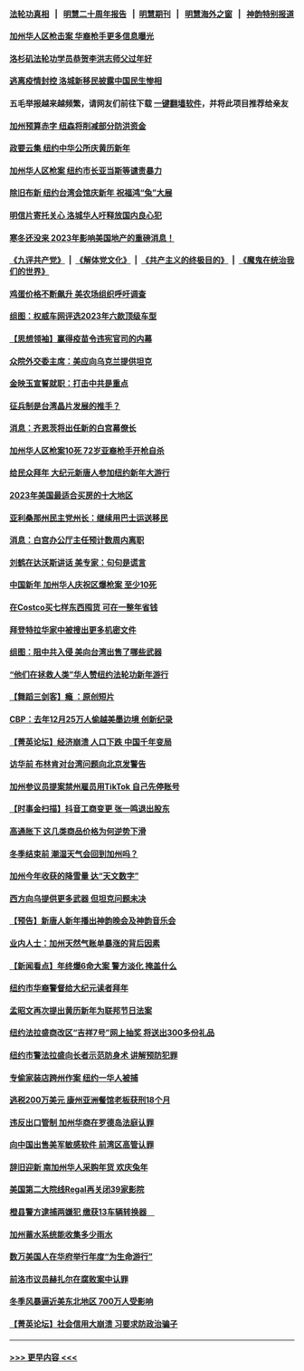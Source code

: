 #### [法轮功真相](https://github.com/gfw-breaker/truth/blob/master/README.md?t=0) &nbsp;&nbsp;|&nbsp;&nbsp; [明慧二十周年报告](https://github.com/gfw-breaker/mh-reports/blob/master/README.md?t=0) &nbsp;&nbsp;|&nbsp;&nbsp;[明慧期刊](https://github.com/gfw-breaker/mh-qikan) &nbsp;&nbsp;|&nbsp;&nbsp; [明慧海外之窗](https://github.com/gfw-breaker/mh-news/blob/master/README.md?t=0) &nbsp;&nbsp;|&nbsp;&nbsp; [神韵特别报道](https://github.com/gfw-breaker/mh-news/blob/master/shenyun.md?t=0)
#### [加州华人区枪击案 华裔枪手更多信息曝光](../pages/nsc412/n13914171.md?t=01240043) 
#### [洛杉矶法轮功学员恭贺李洪志师父过年好](../pages/nsc412/n13913651.md?t=01240043) 
#### [逃离疫情封控 洛城新移民披露中国民生惨相](../pages/nsc412/n13913540.md?t=01240043) 
#### 五毛举报越来越频繁，请网友们前往下载 [一键翻墙软件](https://github.com/gfw-breaker/ssr-accounts)，并将此项目推荐给亲友
#### [加州预算赤字 纽森将削减部分防洪资金](../pages/nsc412/n13914006.md?t=01240043) 
#### [政要云集 纽约中华公所庆黄历新年](../pages/nsc412/n13913781.md?t=01240043) 
#### [加州华人区枪案 纽约市长亚当斯等谴责暴力](../pages/nsc412/n13913777.md?t=01240043) 
#### [除旧布新 纽约台湾会馆庆新年 祝福鸿“兔”大展](../pages/nsc412/n13913875.md?t=01240043) 
#### [明信片寄托关心 洛城华人吁释放国内良心犯](../pages/nsc412/n13913750.md?t=01240043) 
#### [寒冬还没来 2023年影响美国地产的重磅消息！](../pages/nsc412/n13913695.md?t=01240043) 
#### [《九评共产党》](https://github.com/begood0513/9ping.md/blob/master/README.md) &nbsp;|&nbsp; [《解体党文化》](../../../../jtdwh.md/blob/master/README.md)  &nbsp;|&nbsp; [《共产主义的终极目的》](../../../../gczydzjmd.md/blob/master/README.md) &nbsp;|&nbsp; [《魔鬼在统治我们的世界》](../../../../mgztzwmdsj.md/blob/master/README.md) 
#### [鸡蛋价格不断飙升 美农场组织呼吁调查](../pages/nsc412/n13913571.md?t=01240043) 
#### [组图：权威车网评选2023年六款顶级车型](../pages/nsc412/n13910552.md?t=01240043) 
#### [【思想领袖】赢得疫苗令违宪官司的内幕](../pages/nsc412/n13889145.md?t=01240043) 
#### [众院外交委主席：美应向乌克兰提供坦克](../pages/nsc412/n13913529.md?t=01240043) 
#### [金映玉宣誓就职：打击中共是重点](../pages/nsc412/n13913552.md?t=01240043) 
#### [征兵制是台湾晶片发展的推手？](../pages/nsc412/n13913547.md?t=01240043) 
#### [消息：齐恩茨将出任新的白宫幕僚长](../pages/nsc412/n13913482.md?t=01240043) 
#### [加州华人区枪案10死 72岁亚裔枪手开枪自杀](../pages/nsc412/n13913485.md?t=01240043) 
#### [给民众拜年 大纪元新唐人参加纽约新年大游行](../pages/nsc412/n13913402.md?t=01240043) 
#### [2023年美国最适合买房的十大地区](../pages/nsc412/n13913473.md?t=01240043) 
#### [亚利桑那州民主党州长：继续用巴士运送移民](../pages/nsc412/n13913463.md?t=01240043) 
#### [消息：白宫办公厅主任预计数周内离职](../pages/nsc412/n13913113.md?t=01240043) 
#### [刘鹤在达沃斯讲话 美专家：句句是谎言](../pages/nsc412/n13912788.md?t=01240043) 
#### [中国新年 加州华人庆祝区爆枪案 至少10死](../pages/nsc412/n13913273.md?t=01240043) 
#### [在Costco买七样东西囤货 可在一整年省钱](../pages/nsc412/n13908788.md?t=01240043) 
#### [拜登特拉华家中被搜出更多机密文件](../pages/nsc412/n13913004.md?t=01240043) 
#### [组图：阻中共入侵 美向台湾出售了哪些武器](../pages/nsc412/n13904268.md?t=01240043) 
#### [“他们在拯救人类”华人赞纽约法轮功新年游行](../pages/nsc412/n13912716.md?t=01240043) 
#### [【舞蹈三剑客】瘾 ：原创短片](../pages/nsc412/n13912774.md?t=01240043) 
#### [CBP：去年12月25万人偷越美墨边境 创新纪录](../pages/nsc412/n13912693.md?t=01240043) 
#### [【菁英论坛】经济崩溃 人口下跌 中国千年变局](../pages/nsc412/n13912589.md?t=01240043) 
#### [访华前 布林肯对台湾问题向北京发警告](../pages/nsc412/n13912607.md?t=01240043) 
#### [加州参议员提案禁州雇员用TikTok  自己先停账号](../pages/nsc412/n13912617.md?t=01240043) 
#### [【时事金扫描】抖音工商变更 张一鸣退出股东](../pages/nsc412/n13912533.md?t=01240043) 
#### [高通胀下 这几类商品价格为何逆势下滑](../pages/nsc412/n13912549.md?t=01240043) 
#### [冬季结束前 潮湿天气会回到加州吗？](../pages/nsc412/n13912420.md?t=01240043) 
#### [加州今年收获的降雪量  达“天文数字”](../pages/nsc412/n13912413.md?t=01240043) 
#### [西方向乌提供更多武器 但坦克问题未决](../pages/nsc412/n13912538.md?t=01240043) 
#### [【预告】新唐人新年播出神韵晚会及神韵音乐会](../pages/nsc412/n13906542.md?t=01240043) 
#### [业内人士：加州天然气账单暴涨的背后因素](../pages/nsc412/n13912139.md?t=01240043) 
#### [【新闻看点】年终爆6命大案 警方淡化 掩盖什么](../pages/nsc412/n13912076.md?t=01240043) 
#### [纽约市华裔警督给大纪元读者拜年](../pages/nsc412/n13912181.md?t=01240043) 
#### [孟昭文再次提出黄历新年为联邦节日法案](../pages/nsc412/n13912169.md?t=01240043) 
#### [纽约法拉盛商改区“吉祥7号”网上抽奖  将送出300多份礼品](../pages/nsc412/n13912171.md?t=01240043) 
#### [纽约市警法拉盛向长者示范防身术 讲解预防犯罪](../pages/nsc412/n13912189.md?t=01240043) 
#### [专偷家装店跨州作案 纽约一华人被捕](../pages/nsc412/n13912198.md?t=01240043) 
#### [逃税200万美元 康州亚洲餐馆老板获刑18个月](../pages/nsc412/n13912197.md?t=01240043) 
#### [违反出口管制 加州华商在罗德岛法庭认罪](../pages/nsc412/n13912173.md?t=01240043) 
#### [向中国出售美军敏感软件 前湾区高管认罪](../pages/nsc412/n13912179.md?t=01240043) 
#### [辞旧迎新 南加州华人采购年货 欢庆兔年](../pages/nsc412/n13912176.md?t=01240043) 
#### [美国第二大院线Regal再关闭39家影院](../pages/nsc412/n13912099.md?t=01240043) 
#### [橙县警方逮捕两嫌犯 缴获13车辆转换器　](../pages/nsc412/n13912127.md?t=01240043) 
#### [加州蓄水系统能收集多少雨水](../pages/nsc412/n13912114.md?t=01240043) 
#### [数万美国人在华府举行年度“为生命游行”](../pages/nsc412/n13912073.md?t=01240043) 
#### [前洛市议员赫扎尔在腐败案中认罪](../pages/nsc412/n13912108.md?t=01240043) 
#### [冬季风暴逼近美东北地区 700万人受影响](../pages/nsc412/n13912068.md?t=01240043) 
#### [【菁英论坛】社会信用大崩溃 习要求防政治骗子](../pages/nsc412/n13912046.md?t=01240043) 

----
#### [ >>> 更早内容 <<< ](../indexes/nsc412-earlier.md)
